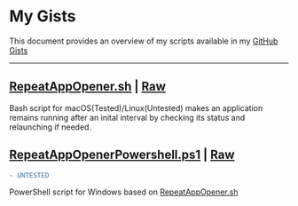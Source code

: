 # My Gists


This document provides an overview of my scripts available in my [GitHub Gists](https://gist.github.com/Kathir-D)

---

## [RepeatAppOpener.sh](https://gist.github.com/Kathir-D/2682ea3831b79626bf6ba3c5b1f5a76b#file-RepeatAppOpener.sh) | [Raw](https://gist.githubusercontent.com/Kathir-D/2682ea3831b79626bf6ba3c5b1f5a76b/raw/407bb260b819601002686a00e113526b8c3df573/RepeatAppOpener.sh)

Bash script for macOS(Tested)/Linux(Untested) makes an application remains running after an inital interval by checking its status and relaunching if needed.

## [RepeatAppOpenerPowershell.ps1](https://gist.github.com/Kathir-D/bc519150645a25dcfd1be0bf6754480b#file-repeatappopenerpowershell-ps1) | [Raw](https://gist.githubusercontent.com/Kathir-D/bc519150645a25dcfd1be0bf6754480b/raw/103053c8345844c2309b3f2c5c5990fa2ac7a332/RepeatAppOpenerPowershell.ps1)
```diff
- UNTESTED
```

PowerShell script for Windows based on [RepeatAppOpener.sh](https://gist.github.com/Kathir-D/2682ea3831b79626bf6ba3c5b1f5a76b#file-RepeatAppOpener.sh)






